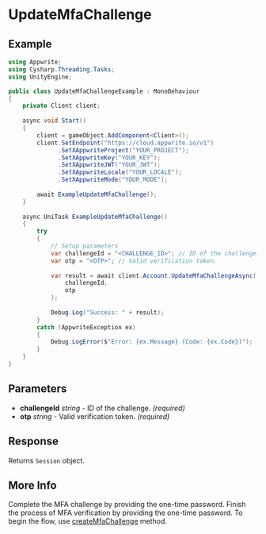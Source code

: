 # UpdateMfaChallenge

## Example

```csharp
using Appwrite;
using Cysharp.Threading.Tasks;
using UnityEngine;

public class UpdateMfaChallengeExample : MonoBehaviour
{
    private Client client;
    
    async void Start()
    {
        client = gameObject.AddComponent<Client>();
        client.SetEndpoint("https://cloud.appwrite.io/v1")
              .SetXAppwriteProject("YOUR_PROJECT");
              .SetXAppwriteKey("YOUR_KEY");
              .SetXAppwriteJWT("YOUR_JWT");
              .SetXAppwriteLocale("YOUR_LOCALE");
              .SetXAppwriteMode("YOUR_MODE");
        
        await ExampleUpdateMfaChallenge();
    }
    
    async UniTask ExampleUpdateMfaChallenge()
    {
        try
        {
            // Setup parameters
            var challengeId = "<CHALLENGE_ID>"; // ID of the challenge.
            var otp = "<OTP>"; // Valid verification token.
            
            var result = await client.Account.UpdateMfaChallengeAsync(
                challengeId,
                otp
            );
            
            Debug.Log("Success: " + result);
        }
        catch (AppwriteException ex)
        {
            Debug.LogError($"Error: {ex.Message} (Code: {ex.Code})");
        }
    }
}
```

## Parameters

- **challengeId** *string* - ID of the challenge. *(required)*
- **otp** *string* - Valid verification token. *(required)*

## Response

Returns `Session` object.
## More Info

Complete the MFA challenge by providing the one-time password. Finish the process of MFA verification by providing the one-time password. To begin the flow, use [createMfaChallenge](/docs/references/cloud/client-web/account#createMfaChallenge) method.
